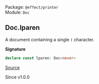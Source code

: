 Package: `@effect/printer`<br />
Module: `Doc`<br />

## Doc.lparen

A document containing a single `(` character.

**Signature**

```ts
declare const lparen: Doc<never>
```

[Source](https://github.com/Effect-TS/effect/tree/main/packages/printer/src/Doc.ts#L783)

Since v1.0.0